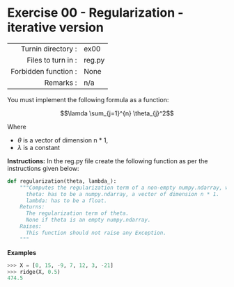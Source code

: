 # Exercise 00 - Regularization - iterative version

|                         |                    |
| -----------------------:| ------------------ |
|   Turnin directory :    |  ex00              |
|   Files to turn in :    |  reg.py            |
|   Forbidden function :  |  None              |
|   Remarks :             |  n/a               |

You must implement the following formula as a function:  
  
$$\lamda \sum_{j=1}^{n} \theta_{j}^2$$

Where 
- $\theta$ is a vector of dimension n * 1,
- $\lambda$ is a constant


**Instructions:**
In the reg.py file create the following function as per the instructions given below:
```python
def regularization(theta, lambda_):
    """Computes the regularization term of a non-empty numpy.ndarray, without a for-loop.    Args:
      theta: has to be a numpy.ndarray, a vector of dimension n * 1.
      lambda: has to be a float.
    Returns:
      The regularization term of theta.
      None if theta is an empty numpy.ndarray.
    Raises:
      This function should not raise any Exception.
    """
```

**Examples**
```python
>>> X = [0, 15, -9, 7, 12, 3, -21]
>>> ridge(X, 0.5)
474.5
```